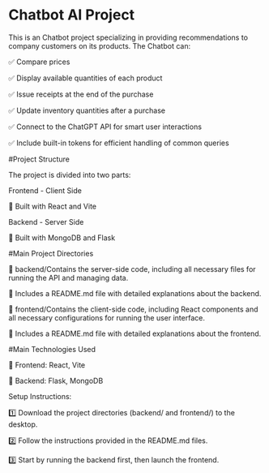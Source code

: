 # Chatbot AI Project

This is an Chatbot project specializing in providing recommendations to company customers on its products. The Chatbot can:

✅ Compare prices

✅ Display available quantities of each product

✅ Issue receipts at the end of the purchase

✅ Update inventory quantities after a purchase

✅ Connect to the ChatGPT API for smart user interactions

✅ Include built-in tokens for efficient handling of common queries

#Project Structure

The project is divided into two parts:

Frontend - Client Side 

📌 Built with React and Vite

Backend - Server Side 

📌 Built with MongoDB and Flask

#Main Project Directories

📂 backend/Contains the server-side code, including all necessary files for running the API and managing data.

📌 Includes a README.md file with detailed explanations about the backend.


📂 frontend/Contains the client-side code, including React components and all necessary configurations for running the user interface.

📌 Includes a README.md file with detailed explanations about the frontend.

#Main Technologies Used

🚀 Frontend: React, Vite

🚀 Backend: Flask, MongoDB

Setup Instructions:

1️⃣ Download the project directories (backend/ and frontend/) to the desktop.

2️⃣ Follow the instructions provided in the README.md files.

3️⃣ Start by running the backend first, then launch the frontend.


